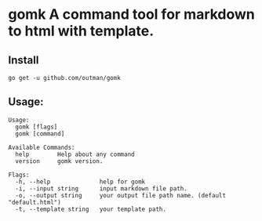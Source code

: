 # gomk A command tool for markdown to html with template.

## Install
```
go get -u github.com/outman/gomk
```
## Usage:

```
Usage:
  gomk [flags]
  gomk [command]

Available Commands:
  help        Help about any command
  version     gomk version.

Flags:
  -h, --help              help for gomk
  -i, --input string      input markdown file path.
  -o, --output string     your output file path name. (default "default.html")
  -t, --template string   your template path.

```
